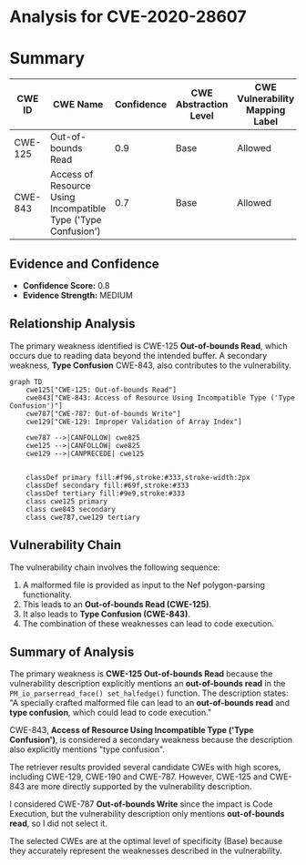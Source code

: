 # Analysis for CVE-2020-28607

# Summary
| CWE ID  | CWE Name  | Confidence | CWE Abstraction Level | CWE Vulnerability Mapping Label | CWE-Vulnerability Mapping Notes |
|---|---|---|---|---|---|
| CWE-125 | Out-of-bounds Read | 0.9 | Base | Allowed | Primary CWE |
| CWE-843 | Access of Resource Using Incompatible Type ('Type Confusion') | 0.7 | Base | Allowed | Secondary Candidate |

## Evidence and Confidence

*   **Confidence Score:** 0.8
*   **Evidence Strength:** MEDIUM

## Relationship Analysis
The primary weakness identified is CWE-125 **Out-of-bounds Read**, which occurs due to reading data beyond the intended buffer. A secondary weakness, **Type Confusion** CWE-843, also contributes to the vulnerability.

```mermaid
graph TD
    cwe125["CWE-125: Out-of-bounds Read"]
    cwe843["CWE-843: Access of Resource Using Incompatible Type ('Type Confusion')"]
    cwe787["CWE-787: Out-of-bounds Write"]
    cwe129["CWE-129: Improper Validation of Array Index"]

    cwe787 -->|CANFOLLOW| cwe825
    cwe125 -->|CANFOLLOW| cwe825
    cwe129 -->|CANPRECEDE| cwe125
    

    classDef primary fill:#f96,stroke:#333,stroke-width:2px
    classDef secondary fill:#69f,stroke:#333
    classDef tertiary fill:#9e9,stroke:#333
    class cwe125 primary
    class cwe843 secondary
    class cwe787,cwe129 tertiary
```

## Vulnerability Chain
The vulnerability chain involves the following sequence:
1.  A malformed file is provided as input to the Nef polygon-parsing functionality.
2.  This leads to an **Out-of-bounds Read (CWE-125)**.
3.  It also leads to **Type Confusion (CWE-843)**.
4.  The combination of these weaknesses can lead to code execution.

## Summary of Analysis
The primary weakness is **CWE-125 Out-of-bounds Read** because the vulnerability description explicitly mentions an **out-of-bounds read** in the `PM_io_parserread_face() set_halfedge()` function. The description states: "A specially crafted malformed file can lead to an **out-of-bounds read** and **type confusion**, which could lead to code execution."

CWE-843, **Access of Resource Using Incompatible Type ('Type Confusion')**, is considered a secondary weakness because the description also explicitly mentions "type confusion".

The retriever results provided several candidate CWEs with high scores, including CWE-129, CWE-190 and CWE-787. However, CWE-125 and CWE-843 are more directly supported by the vulnerability description.

I considered CWE-787 **Out-of-bounds Write** since the impact is Code Execution, but the vulnerability description only mentions **out-of-bounds read**, so I did not select it.

The selected CWEs are at the optimal level of specificity (Base) because they accurately represent the weaknesses described in the vulnerability.